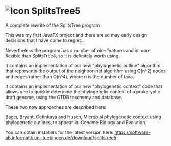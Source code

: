# ![Icon](https://github.com/husonlab/splitstree5/blob/master/src/splitstree5/resources/icons/SplitsTree5-32.png?raw=true) SplitsTree5


A complete rewrite of the SplitsTree program

This was my first JavaFX project and there are so may early design decisions that I have come to regret... 

Nevertheless the program has a number of nice features and is more flexible than SplitsTree4, so it is definitely worth using.

It contains an implementation of our new "phylogenetic outline" algorithm that represents the output of the neighbor-net algorithm using O(n^2) nodes and edges rather than O(n^4), where n is the number of taxa.

It contains an implementation of our new "phylogenetic context" code that allows one to quickly determine the phylogenetic context of a prokaryotic draft genome, using the GTDB taxonomy and database.

These two new approaches are described here:

Bagcı, Bryant, Cetinkaya and Huson, Microbial phylogenetic context using phylogenetic outlines, to appear in: Genome Biology and Evolution.

You can obtain installers for the latest version here: https://software-ab.informatik.uni-tuebingen.de/download/splitstree5
